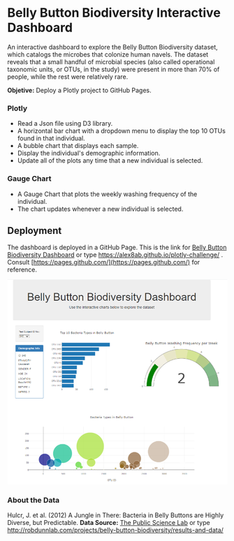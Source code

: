 # Belly Button Biodiversity Interactive Dashboard
An interactive dashboard to explore the Belly Button Biodiversity dataset, which catalogs the microbes that colonize human navels. The dataset reveals that a small handful of microbial species (also called operational taxonomic units, or OTUs, in the study) were present in more than 70% of people, while the rest were relatively rare.

**Objetive:** Deploy a Plotly project to GitHub Pages.

### Plotly

- Read a Json file using D3 library.
- A horizontal bar chart with a dropdown menu to display the top 10 OTUs found in that individual.
- A bubble chart that displays each sample.
- Display the individual's demographic information.
- Update all of the plots any time that a new individual is selected.

### Gauge Chart

- A Gauge Chart that plots the weekly washing frequency of the individual.
- The chart updates whenever a new individual is selected.

## Deployment

The dashboard is deployed in a GitHub Page. This is the link for [Belly Button Biodiversity Dashboard](https://alex8ab.github.io/plotly-challenge/) or type https://alex8ab.github.io/plotly-challenge/ . Consult [https://pages.github.com/](https://pages.github.com/) for reference. 

![Dashboard](/Dashboard.png)

### About the Data
Hulcr, J. et al. (2012) A Jungle in There: Bacteria in Belly Buttons are Highly Diverse, but Predictable. **Data Source:** [The Public Science Lab](http://robdunnlab.com/projects/belly-button-biodiversity/results-and-data/) or type http://robdunnlab.com/projects/belly-button-biodiversity/results-and-data/
